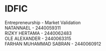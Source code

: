 # IDFIC
Entrepreneurship - Market Validation
<br>
NATANNAEL - 2440059311
<br>
RIZKY HERTAMA - 2440062483
<br>
OLE ALEXANDER - 2440063315
<br>
FARHAN MUHAMMAD SABRAN - 2440060912
